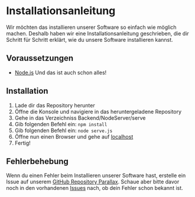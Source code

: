# Installationsanleitung

Wir möchten das installieren unserer Software so einfach wie möglich machen. Deshalb haben wir eine Installationsanleitung geschrieben, die dir Schritt für Schritt erklärt, wie du unsere Software installieren kannst.

## Voraussetzungen
* [Node.js](https://nodejs.org/en/download)
Und das ist auch schon alles!

## Installation
1. Lade dir das Repository herunter
2. Öffne die Konsole und navigiere in das heruntergeladene Repository
3. Gehe in das Verzeichniss Backend/NodeServer/serve
4. Gib folgenden Befehl ein: `npm install`
5. Gib folgenden Befehl ein: `node serve.js`
6. Öffne nun einen Browser und gehe auf [localhost](http://localhost)
7. Fertig!

## Fehlerbehebung
Wenn du einen Fehler beim Installieren unserer Software hast, erstelle ein Issue auf unserem [GitHub Repository Parallax](https://github.com/TeamVentureDive/Parallax/issues/new). Schaue aber bitte davor noch in den vorhandenen [Issues](https://github.com/TeamVentureDive/Parallax/issues) nach, ob dein Fehler schon bekannt ist.